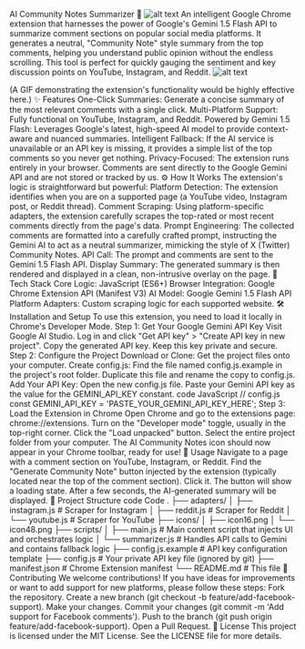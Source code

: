 AI Community Notes Summarizer 🚀
![alt text](https://img.shields.io/badge/License-MIT-blue.svg)
An intelligent Google Chrome extension that harnesses the power of Google's Gemini 1.5 Flash API to summarize comment sections on popular social media platforms. It generates a neutral, "Community Note" style summary from the top comments, helping you understand public opinion without the endless scrolling.
This tool is perfect for quickly gauging the sentiment and key discussion points on YouTube, Instagram, and Reddit.
![alt text](https://via.placeholder.com/800x400.png?text=Project+Demo+GIF+Here)

(A GIF demonstrating the extension's functionality would be highly effective here.)
✨ Features
One-Click Summaries: Generate a concise summary of the most relevant comments with a single click.
Multi-Platform Support: Fully functional on YouTube, Instagram, and Reddit.
Powered by Gemini 1.5 Flash: Leverages Google's latest, high-speed AI model to provide context-aware and nuanced summaries.
Intelligent Fallback: If the AI service is unavailable or an API key is missing, it provides a simple list of the top comments so you never get nothing.
Privacy-Focused: The extension runs entirely in your browser. Comments are sent directly to the Google Gemini API and are not stored or tracked by us.
⚙️ How It Works
The extension's logic is straightforward but powerful:
Platform Detection: The extension identifies when you are on a supported page (a YouTube video, Instagram post, or Reddit thread).
Comment Scraping: Using platform-specific adapters, the extension carefully scrapes the top-rated or most recent comments directly from the page's data.
Prompt Engineering: The collected comments are formatted into a carefully crafted prompt, instructing the Gemini AI to act as a neutral summarizer, mimicking the style of X (Twitter) Community Notes.
API Call: The prompt and comments are sent to the Gemini 1.5 Flash API.
Display Summary: The generated summary is then rendered and displayed in a clean, non-intrusive overlay on the page.
🔧 Tech Stack
Core Logic: JavaScript (ES6+)
Browser Integration: Google Chrome Extension API (Manifest V3)
AI Model: Google Gemini 1.5 Flash API
Platform Adapters: Custom scraping logic for each supported website.
🛠️ Installation and Setup
To use this extension, you need to load it locally in Chrome's Developer Mode.
Step 1: Get Your Google Gemini API Key
Visit Google AI Studio.
Log in and click "Get API key" > "Create API key in new project".
Copy the generated API key. Keep this key private and secure.
Step 2: Configure the Project
Download or Clone: Get the project files onto your computer.
Create config.js:
Find the file named config.js.example in the project's root folder.
Duplicate this file and rename the copy to config.js.
Add Your API Key:
Open the new config.js file.
Paste your Gemini API key as the value for the GEMINI_API_KEY constant.
code
JavaScript
// config.js
const GEMINI_API_KEY = 'PASTE_YOUR_GEMINI_API_KEY_HERE';
Step 3: Load the Extension in Chrome
Open Chrome and go to the extensions page: chrome://extensions.
Turn on the "Developer mode" toggle, usually in the top-right corner.
Click the "Load unpacked" button.
Select the entire project folder from your computer.
The AI Community Notes icon should now appear in your Chrome toolbar, ready for use!
🚀 Usage
Navigate to a page with a comment section on YouTube, Instagram, or Reddit.
Find the "Generate Community Note" button injected by the extension (typically located near the top of the comment section).
Click it. The button will show a loading state.
After a few seconds, the AI-generated summary will be displayed.
📂 Project Structure
code
Code
.
├── adapters/
│   ├── instagram.js      # Scraper for Instagram
│   ├── reddit.js         # Scraper for Reddit
│   └── youtube.js        # Scraper for YouTube
├── icons/
│   ├── icon16.png
│   └── icon48.png
├── scripts/
│   ├── main.js           # Main content script that injects UI and orchestrates logic
│   └── summarizer.js     # Handles API calls to Gemini and contains fallback logic
├── config.js.example     # API key configuration template
├── config.js             # Your private API key file (ignored by git)
├── manifest.json         # Chrome Extension manifest
└── README.md             # This file
🤝 Contributing
We welcome contributions! If you have ideas for improvements or want to add support for new platforms, please follow these steps:
Fork the repository.
Create a new branch (git checkout -b feature/add-facebook-support).
Make your changes.
Commit your changes (git commit -m 'Add support for Facebook comments').
Push to the branch (git push origin feature/add-facebook-support).
Open a Pull Request.
📄 License
This project is licensed under the MIT License. See the LICENSE file for more details.
